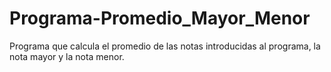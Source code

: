 # Programa-Promedio_Mayor_Menor
Programa que calcula el promedio de las notas introducidas al programa, la nota mayor y la nota menor.

